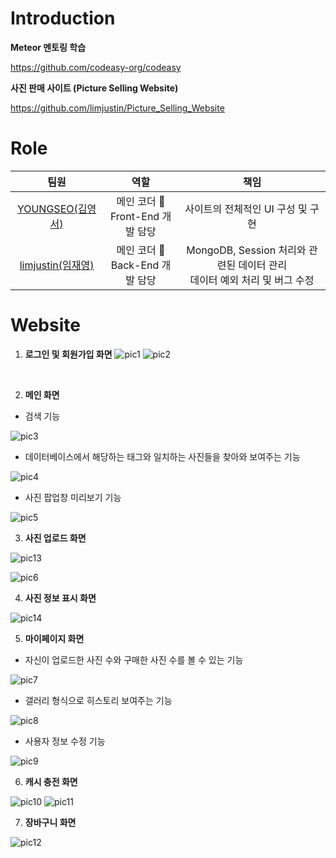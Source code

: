 # Introduction

**Meteor 멘토링 학습**

https://github.com/codeasy-org/codeasy

**사진 판매 사이트 (Picture Selling Website)**

https://github.com/limjustin/Picture_Selling_Website



# Role

|                        팀원                         |                     역할                     |                             책임                             |
| :-------------------------------------------------: | :------------------------------------------: | :----------------------------------------------------------: |
| [YOUNGSEO(김영서)](https://github.com/youngseo0526) | 메인 코더 &#128081;<br/> Front-End 개발 담당 |              사이트의 전체적인 UI 구성 및 구현               |
|  [limjustin(임재영)](https://github.com/limjustin)  |  메인 코더 &#128081;<br/>Back-End 개발 담당  | MongoDB, Session 처리와 관련된 데이터 관리<br/>데이터 예외 처리 및 버그 수정 |



# Website

1. **로그인 및 회원가입 화면**
![pic1](https://user-images.githubusercontent.com/55044278/93103188-4abd0000-f6e7-11ea-8a48-a4b75465ba24.png)
![pic2](https://user-images.githubusercontent.com/55044278/93103185-4a246980-f6e7-11ea-84f4-8632616a6c4d.png)
<br/>

2. **메인 화면**

- 검색 기능

![pic3](https://user-images.githubusercontent.com/55044278/93103190-4b559680-f6e7-11ea-8c3d-a21d7379b066.png)
- 데이터베이스에서 해당하는 태그와 일치하는 사진들을 찾아와 보여주는 기능

![pic4](https://user-images.githubusercontent.com/55044278/93103192-4bee2d00-f6e7-11ea-8dd2-67ab444974c6.png)
- 사진 팝업창 미리보기 기능

![pic5](https://user-images.githubusercontent.com/55044278/93103195-4c86c380-f6e7-11ea-9534-bc7867362122.png)
<br/>

3. **사진 업로드 화면**

![pic13](https://user-images.githubusercontent.com/55044278/93103177-47c20f80-f6e7-11ea-9c68-ebdbd2b5aa60.png)

![pic6](https://user-images.githubusercontent.com/55044278/93103201-4d1f5a00-f6e7-11ea-8782-d0ad4d7eae65.png)
<br/>

4. **사진 정보 표시 화면**

![pic14](https://user-images.githubusercontent.com/55044278/93103182-498bd300-f6e7-11ea-8459-adaa5e6594fd.png)
<br/>

5. **마이페이지 화면**

- 자신이 업로드한 사진 수와 구매한 사진 수를 볼 수 있는 기능

![pic7](https://user-images.githubusercontent.com/55044278/93103203-4d1f5a00-f6e7-11ea-948e-a9ff9a0f013d.png)

- 갤러리 형식으로 히스토리 보여주는 기능

![pic8](https://user-images.githubusercontent.com/55044278/93103204-4db7f080-f6e7-11ea-9365-522e81af811a.png)

- 사용자 정보 수정 기능

![pic9](https://user-images.githubusercontent.com/55044278/93103205-4e508700-f6e7-11ea-875c-a7e34868128a.png)
<br/>

6. **캐시 충전 화면**

![pic10](https://user-images.githubusercontent.com/55044278/93103207-4e508700-f6e7-11ea-8cde-cb0cb79c8111.png)
![pic11](https://user-images.githubusercontent.com/55044278/93103209-4ee91d80-f6e7-11ea-9490-a8b1a418180b.png)
<br/>

7. **장바구니 화면**

![pic12](https://user-images.githubusercontent.com/55044278/93103211-4f81b400-f6e7-11ea-896a-7ea72f20bbcc.png)
